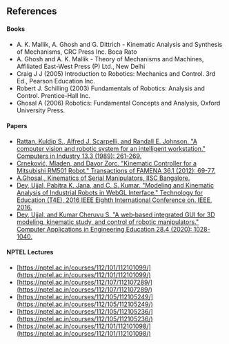 ## References
#### Books
- A. K. Mallik, A. Ghosh and G. Dittrich - Kinematic Analysis and Synthesis of Mechanisms, CRC Press Inc. Boca Rato
- A. Ghosh and A. K. Mallik - Theory of Mechanisms and Machines, Affiliated East-West Press (P) Ltd., New Delhi
- Craig J J (2005) Introduction to Robotics: Mechanics and Control. 3rd Ed., Pearson Education Inc.
- Robert J. Schilling (2003) Fundamentals of Robotics: Analysis and Control. Prentice-Hall Inc.
- Ghosal A (2006) Robotics: Fundamental Concepts and Analysis, Oxford University Press.
#### Papers
- [Rattan, Kuldip S., Alfred J. Scarpelli, and Randall E. Johnson. "A computer vision and robotic system for an intelligent workstation." Computers in Industry 13.3 (1989): 261-269.](http://www.sciencedirect.com/science/article/pii/0166361589901164)
- [Crneković, Mladen, and Davor Zorc. "Kinematic Controller for a Mitsubishi RM501 Robot." Transactions of FAMENA 36.1 (2012): 69-77.](http://bib.irb.hr/datoteka/578851.Final_Crnekovic_Zorc-Kinematic_controller.pdf)
- [A.Ghosal., Kinematics of Serial Manipulators, IISC Bangalore.](http://www.mecheng.iisc.ernet.in/~asitava/manip_serial_kin.pdf)
- [Dey, Ujjal, Pabitra K. Jana, and C. S. Kumar. "Modeling and Kinematic Analysis of Industrial Robots in WebGL Interface." Technology for Education (T4E), 2016 IEEE Eighth International Conference on. IEEE, 2016.](http://ieeexplore.ieee.org/abstract/document/7814842/)
- [Dey, Ujjal, and Kumar Cheruvu S. "A web‐based integrated GUI for 3D modeling, kinematic study, and control of robotic manipulators." Computer Applications in Engineering Education 28.4 (2020): 1028-1040.](https://onlinelibrary.wiley.com/doi/full/10.1002/cae.22282)
#### NPTEL Lectures
- [https://nptel.ac.in/courses/112/101/112101099/](https://nptel.ac.in/courses/112/101/112101099/)
- [https://nptel.ac.in/courses/112/107/112107289/](https://nptel.ac.in/courses/112/107/112107289/)
- [https://nptel.ac.in/courses/112/105/112105249/](https://nptel.ac.in/courses/112/105/112105249/)
- [https://nptel.ac.in/courses/112/105/112105236/](https://nptel.ac.in/courses/112/105/112105236/)
- [https://nptel.ac.in/courses/112/101/112101098/](https://nptel.ac.in/courses/112/101/112101098/)